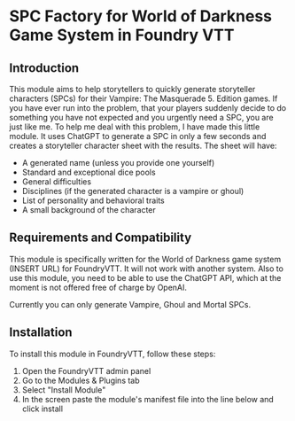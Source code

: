 # SPC Factory for World of Darkness Game System in Foundry VTT

## Introduction

This module aims to help storytellers to quickly generate storyteller characters (SPCs) for their Vampire: The Masquerade 5. Edition games.
If you have ever run into the problem, that your players suddenly decide to do something you have not expected and you urgently need a SPC, you are just like me. To help me deal with this problem, I have made this little module.
It uses ChatGPT to generate a SPC in only a few seconds and creates a storyteller character sheet with the results. The sheet will have:
- A generated name (unless you provide one yourself)
- Standard and exceptional dice pools
- General difficulties
- Disciplines (if the generated character is a vampire or ghoul)
- List of personality and behavioral traits
- A small background of the character

## Requirements and Compatibility

This module is specifically written for the World of Darkness game system (INSERT URL) for FoundryVTT. It will not work with another system.
Also to use this module, you need to be able to use the ChatGPT API, which at the moment is not offered free of charge by OpenAI.

Currently you can only generate Vampire, Ghoul and Mortal SPCs.

## Installation

To install this module in FoundryVTT, follow these steps:
1. Open the FoundryVTT admin panel
2. Go to the Modules & Plugins tab
3. Select "Install Module"
4. In the screen paste the module's manifest file into the line below and click install

